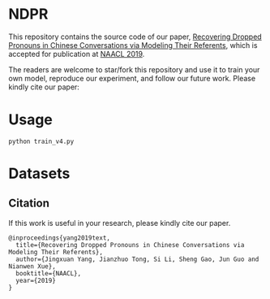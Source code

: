 # NDPR
This repository contains the source code of our paper, [Recovering Dropped Pronouns in Chinese Conversations via Modeling Their Referents](https://google.com), which is accepted for publication at [NAACL 2019](http://naacl2019.org/).

The readers are welcome to star/fork this repository and use it to train your own model, reproduce our experiment, and follow our future work. Please kindly cite our paper:

# Usage
```
python train_v4.py 
```

# Datasets

## Citation
If this work is useful in your research, please kindly cite our paper.
```
@inproceedings{yang2019text,
  title={Recovering Dropped Pronouns in Chinese Conversations via Modeling Their Referents},
  author={Jingxuan Yang, Jianzhuo Tong, Si Li, Sheng Gao, Jun Guo and Nianwen Xue},
  booktitle={NAACL},
  year={2019}
}
```

